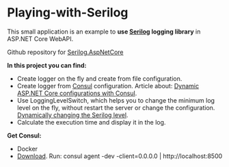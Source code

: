 # Playing-with-Serilog

This small application is an example to **use [Serilog](https://github.com/serilog/serilog "Serilog") logging library** in ASP.NET Core WebAPI.

Github repository for [Serilog.AspNetCore](https://github.com/serilog/serilog-aspnetcore "Serilog.AspNetCore")

**In this project you can find:**
- Create logger on the fly and create from file configuration.
- Create logger from [Consul](https://www.consul.io "Consul") configuration. Article about: [Dynamic ASP.NET Core configurations with Consul](https://www.c-sharpcorner.com/article/dynamic-asp-net-core-configurations-with-consul-kv "Dynamic ASP.NET Core configurations with Consul").
- Use LoggingLevelSwitch, which helps you to change the minimum log level on the fly, without restart the server or change the configuration. [Dynamically changing the Serilog level](https://nblumhardt.com/2014/10/dynamically-changing-the-serilog-level "Dynamically changing the Serilog level").
- Calculate the execution time and display it in the log.

**Get Consul:**
- Docker
- [Download](https://www.consul.io/downloads.html "Download"). Run: consul agent -dev -client=0.0.0.0 | http://localhost:8500
